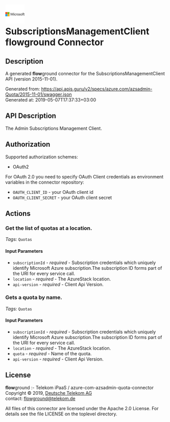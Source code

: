 # ![LOGO](logo.png) SubscriptionsManagementClient **flow**ground Connector

## Description

A generated **flow**ground connector for the SubscriptionsManagementClient API (version 2015-11-01).

Generated from: https://api.apis.guru/v2/specs/azure.com/azsadmin-Quota/2015-11-01/swagger.json<br/>
Generated at: 2019-05-07T17:37:33+03:00

## API Description

The Admin Subscriptions Management Client.

## Authorization

Supported authorization schemes:
- OAuth2

For OAuth 2.0 you need to specify OAuth Client credentials as environment variables in the connector repository:
* `OAUTH_CLIENT_ID` - your OAuth client id
* `OAUTH_CLIENT_SECRET` - your OAuth client secret

## Actions

### Get the list of quotas at a location.

*Tags:* `Quotas`

#### Input Parameters
* `subscriptionId` - _required_ - Subscription credentials which uniquely identify Microsoft Azure subscription.The subscription ID forms part of the URI for every service call.
* `location` - _required_ - The AzureStack location.
* `api-version` - _required_ - Client Api Version.

### Gets a quota by name.

*Tags:* `Quotas`

#### Input Parameters
* `subscriptionId` - _required_ - Subscription credentials which uniquely identify Microsoft Azure subscription.The subscription ID forms part of the URI for every service call.
* `location` - _required_ - The AzureStack location.
* `quota` - _required_ - Name of the quota.
* `api-version` - _required_ - Client Api Version.

## License

**flow**ground :- Telekom iPaaS / azure-com-azsadmin-quota-connector<br/>
Copyright © 2019, [Deutsche Telekom AG](https://www.telekom.de)<br/>
contact: flowground@telekom.de

All files of this connector are licensed under the Apache 2.0 License. For details
see the file LICENSE on the toplevel directory.
